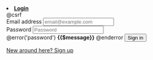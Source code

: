  <li class="nav-item">
                                    <a href="#" class="dropdown-toggle" data-toggle="dropdown" id="vjg"><b>Login</b> <span class="caret"></span></a>
                                    <div class="dropdown-menu">
                                        <form class="px-4 py-3" method="POST" action="{{ route('login') }}">
                                        @csrf
                                        <div class="mb-3">
                                            <label for="exampleDropdownFormEmail1" class="form-label">Email address</label>
                                            <input name="email" type="email" class="form-control" id="exampleDropdownFormEmail1" placeholder="email@example.com">
                                        </div>
                                        <div class="mb-3">
                                            <label for="exampleDropdownFormPassword1" class="form-label">Password</label>
                                            <input name="password" type="password" class="form-control @error('password') is invalid @enderror"  id="exampleDropdownFormPassword1" placeholder="Password">
                                        </div>
                                        @error('password')
                                            <span class="">
                                                <strong>{{$message}}</strong>
                                            </span>
                                        @enderror
                                        <button id="vjg2" type="submit" class="btn btn-primary">Sign in</button>
                                        </form>
                                        <div class="dropdown-divider"></div>
                                        <a class="dropdown-item" href="/register">New around here? Sign up</a>
                                    </div>
                                </li>
